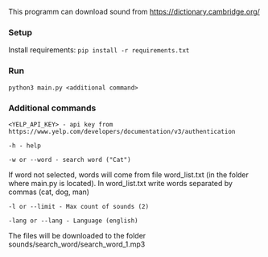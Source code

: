 This programm can download sound from https://dictionary.cambridge.org/

### Setup

Install requirements:
    ```
    pip install -r requirements.txt
    ```

### Run 
```
python3 main.py <additional command>
```
### Additional commands
```
<YELP_API_KEY> - api key from https://www.yelp.com/developers/documentation/v3/authentication
```
```
-h - help
```
```
-w or --word - search word ("Cat")
```
If word not selected, words will come from file word_list.txt (in the folder where main.py is located). In word_list.txt write words separated by commas (cat, dog, man)
```
-l or --limit - Max count of sounds (2)
```
```
-lang or --lang - Language (english)
```

The files will be downloaded to the folder sounds/search_word/search_word_1.mp3
